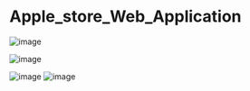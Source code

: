 # Apple_store_Web_Application
![image](https://github.com/zelikhan/Apple_store_Web_Application/assets/114800813/df451ed0-fa02-4006-8830-45b1374689f6)

![image](https://github.com/zelikhan/Apple_store_Web_Application/assets/114800813/3ead3605-fe46-4ec8-880b-b13749f83ee6)


![image](https://github.com/zelikhan/Apple_store_Web_Application/assets/114800813/e9f12861-f154-44bf-9bf0-f6c0e07f8f27)
![image](https://github.com/zelikhan/Apple_store_Web_Application/assets/114800813/eb57d8db-5780-4453-8d10-8f9cd0b33a77)



